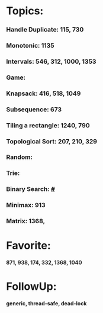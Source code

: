 # Topics:

### Handle Duplicate: 115, 730
### Monotonic: 1135
### Intervals: 546, 312, 1000, 1353
### Game:
### Knapsack: 416, 518, 1049
### Subsequence: 673
### Tiling a rectangle: 1240, 790
### Topological Sort: 207, 210, 329
### Random:
### Trie:
### Binary Search: [#](https://leetcode.com/discuss/interview-question/313216/)
### Minimax: 913
### Matrix: 1368,

# Favorite: 

#### 871, 938, 174, 332, 1368, 1040

# FollowUp:

#### generic, thread-safe, dead-lock

